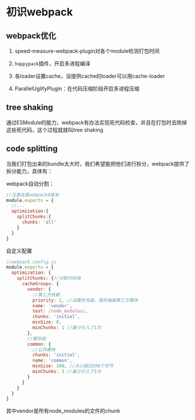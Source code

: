 # 初识webpack

## webpack优化

1. speed-measure-webpack-plugin对各个module检测打包时间

2. `happypack`插件，开启多进程编译

3. 各loader设置cache，没提供cache的loader可以用cache-loader

4. ParallelUglifyPlugin：在代码压缩阶段开启多进程压缩

## tree shaking

通过ESModule的能力，webpack有办法实现死代码检查，并且在打包时去除掉这些死代码，这个过程就就叫tree shaking

## code splitting

当我们打包出来的bundle太大时，我们希望能把他们进行拆分，webpack提供了拆分能力，具体有：

webpack自动分割：

```js
//注意这是webpack4版本
module.exports = {
  //...
  optimization:{
    splitChunks:{
      chunks: 'all'
    }
  }
}
```

自定义配置

```js
//webpack.config.js
module.exports = {
  optimization: {
    splitChunks: {//分割代码块
      cacheGroups: {
        vendor: {
          //第三方依赖
          priority: 1, //设置优先级，首先抽离第三方模块
          name: 'vendor',
          test: /node_modules/,
          chunks: 'initial',
          minSize: 0,
          minChunks: 1 //最少引入了1次
        },
        //缓存组
        common: {
          //公共模块
          chunks: 'initial',
          name: 'common',
          minSize: 100, //大小超过100个字节
          minChunks: 3 //最少引入了3次
        }
      }
    }
  }
}
```

其中vendor是所有node_modules的文件的chunk